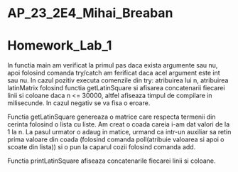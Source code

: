 # AP_23_2E4_Mihai_Breaban

# Homework_Lab_1

  In functia main am verificat la primul pas daca exista argumente sau nu, apoi folosind comanda try/catch am ferificat daca acel argument este int sau nu. In cazul pozitiv executa comenzile din try: atribuirea lui n, atribuirea latinMatrix folosind functia getLatinSquare si afisarea concatenarii fiecarei linii si coloane daca n <=  30000, altfel afiseaza timpul de compilare in milisecunde. In cazul negativ se va fisa o eroare.
  
  Functia getLatinSquare genereaza o matrice care respecta termenii din cerinta folosind o lista cu liste. Am creat o coada careia i-am dat valori de la 1 la n. La pasul urmator o adaug in matice, urmand ca intr-un auxiliar sa retin prima valoare din coada (folosind comanda poll(atribuie valoarea si apoi o scoate din lista)) si o pun la caparul cozii folosind comanda add.
  
  Functia printLatinSquare afiseaza concatenarile fiecarei linii si coloane.
